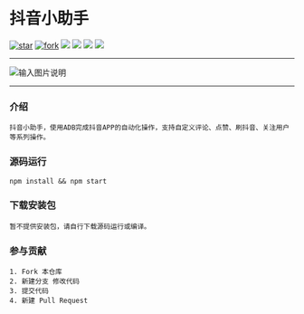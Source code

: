 
# 抖音小助手  
[![star](https://gitee.com/hamm/douyin_helper/badge/star.svg?theme=gray)](https://gitee.com/hamm/douyin_helper/stargazers)
[![fork](https://gitee.com/hamm/douyin_helper/badge/fork.svg?theme=gray)](https://gitee.com/hamm/douyin_helper/members)
<img src="https://svg.hamm.cn/?key=语言&value=JavaScript"/>
<img src="https://svg.hamm.cn/?key=源码依赖&value=Electron"/>
<img src="https://svg.hamm.cn/?key=调试&value=Android ADB Tools"/>
<img src="https://svg.hamm.cn/?key=前端框架&value=Vue/WeUI"/>

* * *

![输入图片说明](https://images.gitee.com/uploads/images/2019/1203/180915_e95a720a_145025.png "截屏2019-12-0318.08.30.png")
* * *
### 介绍
```
抖音小助手，使用ADB完成抖音APP的自动化操作，支持自定义评论、点赞、刷抖音、关注用户等系列操作。
```

### 源码运行
```
npm install && npm start
```

### 下载安装包

```
暂不提供安装包，请自行下载源码运行或编译。
```

### 参与贡献
```
1. Fork 本仓库
2. 新建分支 修改代码
3. 提交代码
4. 新建 Pull Request
```